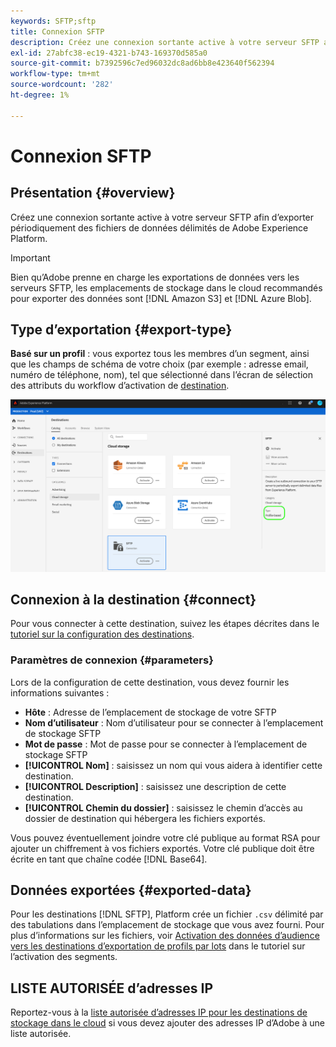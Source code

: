 ```yaml
---
keywords: SFTP;sftp
title: Connexion SFTP
description: Créez une connexion sortante active à votre serveur SFTP afin d’exporter périodiquement des fichiers de données délimités de Adobe Experience Platform.
exl-id: 27abfc38-ec19-4321-b743-169370d585a0
source-git-commit: b7392596c7ed96032dc8ad6bb8e423640f562394
workflow-type: tm+mt
source-wordcount: '282'
ht-degree: 1%

---
```


# Connexion SFTP

## Présentation {#overview}

Créez une connexion sortante active à votre serveur SFTP afin d’exporter périodiquement des fichiers de données délimités de Adobe Experience Platform.

>[!IMPORTANT]
>
> Bien qu’Adobe prenne en charge les exportations de données vers les serveurs SFTP, les emplacements de stockage dans le cloud recommandés pour exporter des données sont [!DNL Amazon S3] et [!DNL Azure Blob].

## Type d’exportation {#export-type}

**Basé sur un profil**  : vous exportez tous les membres d’un segment, ainsi que les champs de schéma de votre choix (par exemple : adresse email, numéro de téléphone, nom), tel que sélectionné dans l’écran de sélection des attributs du workflow d’activation de  [destination](../../ui/activate-batch-profile-destinations.md).

![Type d’exportation SFTP basé sur un profil](../../assets/catalog/cloud-storage/sftp/catalog.png)

## Connexion à la destination {#connect}

Pour vous connecter à cette destination, suivez les étapes décrites dans le [tutoriel sur la configuration des destinations](../../ui/connect-destination.md).

### Paramètres de connexion {#parameters}

Lors de la configuration de [](../../ui/connect-destination.md) cette destination, vous devez fournir les informations suivantes :

* **Hôte** : Adresse de l’emplacement de stockage de votre SFTP
* **Nom d’utilisateur** : Nom d’utilisateur pour se connecter à l’emplacement de stockage SFTP
* **Mot de passe** : Mot de passe pour se connecter à l’emplacement de stockage SFTP
* **[!UICONTROL Nom]** : saisissez un nom qui vous aidera à identifier cette destination.
* **[!UICONTROL Description]** : saisissez une description de cette destination.
* **[!UICONTROL Chemin du dossier]** : saisissez le chemin d’accès au dossier de destination qui hébergera les fichiers exportés.

Vous pouvez éventuellement joindre votre clé publique au format RSA pour ajouter un chiffrement à vos fichiers exportés. Votre clé publique doit être écrite en tant que chaîne codée [!DNL Base64].

## Données exportées {#exported-data}

Pour les destinations [!DNL SFTP], Platform crée un fichier `.csv` délimité par des tabulations dans l’emplacement de stockage que vous avez fourni. Pour plus d’informations sur les fichiers, voir [Activation des données d’audience vers les destinations d’exportation de profils par lots](../../ui/activate-batch-profile-destinations.md) dans le tutoriel sur l’activation des segments.

## LISTE AUTORISÉE d’adresses IP

Reportez-vous à la [liste autorisée d’adresses IP pour les destinations de stockage dans le cloud](ip-address-allow-list.md) si vous devez ajouter des adresses IP d’Adobe à une liste autorisée.
